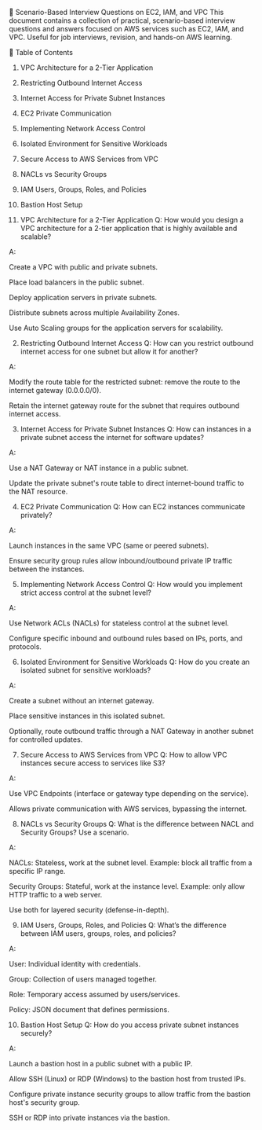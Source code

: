 📘 Scenario-Based Interview Questions on EC2, IAM, and VPC
This document contains a collection of practical, scenario-based interview questions and answers focused on AWS services such as EC2, IAM, and VPC. Useful for job interviews, revision, and hands-on AWS learning.

📌 Table of Contents
1. VPC Architecture for a 2-Tier Application

2. Restricting Outbound Internet Access

3. Internet Access for Private Subnet Instances

4. EC2 Private Communication

5. Implementing Network Access Control

6. Isolated Environment for Sensitive Workloads

7. Secure Access to AWS Services from VPC

8. NACLs vs Security Groups

9. IAM Users, Groups, Roles, and Policies

10. Bastion Host Setup

1. VPC Architecture for a 2-Tier Application
Q: How would you design a VPC architecture for a 2-tier application that is highly available and scalable?

A:

Create a VPC with public and private subnets.

Place load balancers in the public subnet.

Deploy application servers in private subnets.

Distribute subnets across multiple Availability Zones.

Use Auto Scaling groups for the application servers for scalability.

2. Restricting Outbound Internet Access
Q: How can you restrict outbound internet access for one subnet but allow it for another?

A:

Modify the route table for the restricted subnet: remove the route to the internet gateway (0.0.0.0/0).

Retain the internet gateway route for the subnet that requires outbound internet access.

3. Internet Access for Private Subnet Instances
Q: How can instances in a private subnet access the internet for software updates?

A:

Use a NAT Gateway or NAT instance in a public subnet.

Update the private subnet's route table to direct internet-bound traffic to the NAT resource.

4. EC2 Private Communication
Q: How can EC2 instances communicate privately?

A:

Launch instances in the same VPC (same or peered subnets).

Ensure security group rules allow inbound/outbound private IP traffic between the instances.

5. Implementing Network Access Control
Q: How would you implement strict access control at the subnet level?

A:

Use Network ACLs (NACLs) for stateless control at the subnet level.

Configure specific inbound and outbound rules based on IPs, ports, and protocols.

6. Isolated Environment for Sensitive Workloads
Q: How do you create an isolated subnet for sensitive workloads?

A:

Create a subnet without an internet gateway.

Place sensitive instances in this isolated subnet.

Optionally, route outbound traffic through a NAT Gateway in another subnet for controlled updates.

7. Secure Access to AWS Services from VPC
Q: How to allow VPC instances secure access to services like S3?

A:

Use VPC Endpoints (interface or gateway type depending on the service).

Allows private communication with AWS services, bypassing the internet.

8. NACLs vs Security Groups
Q: What is the difference between NACL and Security Groups? Use a scenario.

A:

NACLs: Stateless, work at the subnet level. Example: block all traffic from a specific IP range.

Security Groups: Stateful, work at the instance level. Example: only allow HTTP traffic to a web server.

Use both for layered security (defense-in-depth).

9. IAM Users, Groups, Roles, and Policies
Q: What’s the difference between IAM users, groups, roles, and policies?

A:

User: Individual identity with credentials.

Group: Collection of users managed together.

Role: Temporary access assumed by users/services.

Policy: JSON document that defines permissions.

10. Bastion Host Setup
Q: How do you access private subnet instances securely?

A:

Launch a bastion host in a public subnet with a public IP.

Allow SSH (Linux) or RDP (Windows) to the bastion host from trusted IPs.

Configure private instance security groups to allow traffic from the bastion host's security group.

SSH or RDP into private instances via the bastion.
